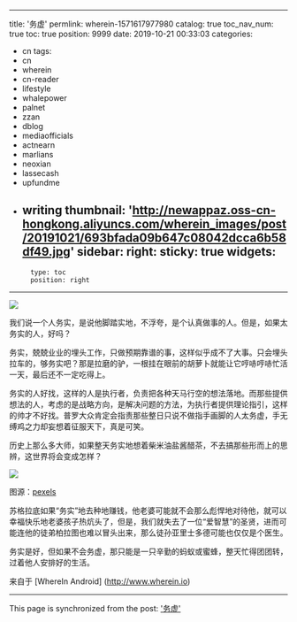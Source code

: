
---
title: '务虚'
permlink: wherein-1571617977980
catalog: true
toc_nav_num: true
toc: true
position: 9999
date: 2019-10-21 00:33:03
categories:
- cn
tags:
- cn
- wherein
- cn-reader
- lifestyle
- whalepower
- palnet
- zzan
- dblog
- mediaofficials
- actnearn
- marlians
- neoxian
- lassecash
- upfundme
- writing
thumbnail: 'http://newappaz.oss-cn-hongkong.aliyuncs.com/wherein_images/post/20191021/693bfada09b647c08042dcca6b58df49.jpg'
sidebar:
    right:
        sticky: true
widgets:
    -
        type: toc
        position: right
---


![](http://newappaz.oss-cn-hongkong.aliyuncs.com/wherein_images/post/20191021/693bfada09b647c08042dcca6b58df49.jpg)



我们说一个人务实，是说他脚踏实地，不浮夸，是个认真做事的人。但是，如果太务实的人，好吗？


务实，兢兢业业的埋头工作，只做预期靠谱的事，这样似乎成不了大事。只会埋头拉车的，够务实吧？那是拉磨的驴，一根挂在眼前的胡萝卜就能让它哼哧哼哧忙活一天，最后还不一定吃得上。


务实的人好找，这样的人是执行者，负责把各种天马行空的想法落地。而那些提供想法的人，考虑的是战略方向，是解决问题的方法，为执行者提供理论指引，这样的帅才不好找。普罗大众肯定会指责那些整日只说不做指手画脚的人太务虚，手无缚鸡之力却妄想着征服天下，真是可笑。


历史上那么多大师，如果整天务实地想着柴米油盐酱醋茶，不去搞那些形而上的思辨，这世界将会变成怎样？


![](https://images.pexels.com/photos/1446076/pexels-photo-1446076.jpeg?cs=srgb&dl=-1446076.jpg&fm=jpg)

图源：[pexels](https://images.pexels.com/photos/1446076/pexels-photo-1446076.jpeg?cs=srgb&dl=-1446076.jpg&fm=jpg)


苏格拉底如果“务实”地去种地赚钱，他老婆可能就不会那么彪悍地对待他，就可以幸福快乐地老婆孩子热炕头了，但是，我们就失去了一位“爱智慧”的圣贤，进而可能连他的徒弟柏拉图也难以冒头出来，那么徒孙亚里士多德可能也仅仅是个医生。


务实是好，但如果不会务虚，那只能是一只辛勤的蚂蚁或蜜蜂，整天忙得团团转，过着他人安排好的生活。

来自于 [WhereIn Android] (http://www.wherein.io)

- - -

This page is synchronized from the post: ['务虚'](https://steemit.com/@julian2013/wherein-1571617977980)
